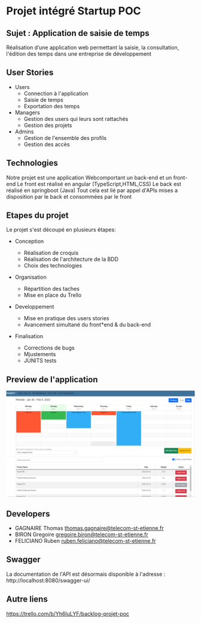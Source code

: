 # Projet intégré Startup POC
## Sujet : Application de saisie de temps

Réalisation d’une application web permettant la saisie, la consultation, l'édition des temps dans une entreprise de développement

## User Stories

- Users
    - Connection à l'application
    - Saisie de temps
    - Exportation des temps
- Managers
    - Gestion des users qui leurs sont rattachés
    - Gestion des projets
- Admins
    - Gestion de l'ensemble des profils
    - Gestion des accès


## Technologies

Notre projet est une application Webcomportant un back-end et un front-end
Le front est réalisé en angular (TypeScript,HTML,CSS)
Le back est réalisé en springboot (Java) 
Tout cela est lié par appel d'APIs mises a disposition par le back et consommées par le front

## Etapes du projet

Le projet s'est découpé en plusieurs étapes:
- Conception
    - Réalisation de croquis
    - Réalisation de l'architecture de la BDD
    - Choix des technologies

- Organisation
    - Répartition des taches
    - Mise en place du Trello

- Developpement
    - Mise en pratique des users stories
    - Avancement simultané du front*end & du back-end

- Finalisation
    - Corrections de bugs
    - Mjustements
    - JUNITS tests


## Preview de l'application
![alt text](https://github.com/ElbOoO/Projet_POC/blob/main/front.jpg?raw=true)

## Developers

- GAGNAIRE Thomas thomas.gagnaire@telecom-st-etienne.fr
- BIRON Gregoire gregoire.biron@telecom-st-etienne.fr
- FELICIANO Ruben ruben.feliciano@telecom-st-etienne.fr

## Swagger
La documentation de l'API est désormais disponible à l'adresse : http://localhost:8080/swagger-ui/

## Autre liens
https://trello.com/b/Yh6luLYF/backlog-projet-poc
